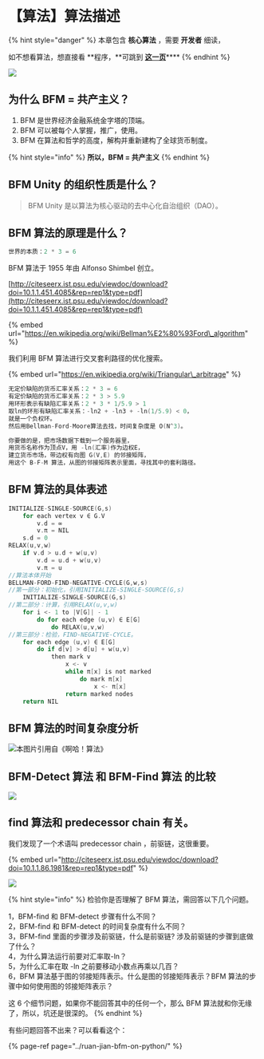 # 【算法】算法描述

{% hint style="danger" %}
本章包含 **核心算法** ，需要 **开发者** 细读，  
  
如不想看算法，想直接看 **程序，**可跳到 [**这一页**](https://guhhhhaa.gitbook.io/bfm/ruan-jian-bfm-on-python)\*\*\*\*
{% endhint %}

![](../.gitbook/assets/350714d50313c52b79c51d4dbe932e80.jpeg)

## 为什么 BFM = 共产主义？

1. BFM 是世界经济金融系统金字塔的顶端。 
2. BFM 可以被每个人掌握，推广，使用。 
3. BFM 在算法和哲学的高度，解构并重新建构了全球货币制度。 

{% hint style="info" %}
**所以，BFM = 共产主义**
{% endhint %}

## BFM Unity 的组织性质是什么？

> BFM Unity 是以算法为核心驱动的去中心化自治组织（DAO）。

## BFM 算法的原理是什么？

```c
世界的本质：2 * 3 = 6
```

BFM 算法于 1955 年由 Alfonso Shimbel 创立。

[http://citeseerx.ist.psu.edu/viewdoc/download?doi=10.1.1.451.4085&rep=rep1&type=pdf](http://citeseerx.ist.psu.edu/viewdoc/download?doi=10.1.1.451.4085&rep=rep1&type=pdf)

{% embed url="https://en.wikipedia.org/wiki/Bellman%E2%80%93Ford\_algorithm" %}

我们利用 BFM 算法进行交叉套利路径的优化搜索。

{% embed url="https://en.wikipedia.org/wiki/Triangular\_arbitrage" %}

```c
无定价缺陷的货币汇率关系：2 * 3 = 6
有定价缺陷的货币汇率关系：2 * 3 > 5.9 
用环形表示有缺陷汇率关系：2 * 3 * 1/5.9 > 1 
取ln的环形有缺陷汇率关系：-ln2 + -ln3 + -ln(1/5.9) < 0，
就是一个负权环。 
然后用Bellman-Ford-Moore算法去找，时间复杂度是 O(N^3)。

你要做的是，把市场数据下载到一个服务器里，
用货币名称作为顶点V，用 -ln(汇率)作为边权E，
建立货币市场，带边权有向图 G(V,E) 的邻接矩阵，
用这个 B-F-M 算法，从图的邻接矩阵表示里面，寻找其中的套利路径。
```

## BFM 算法的具体表述

```c
INITIALIZE-SINGLE-SOURCE(G,s)
    for each vertex v ∈ G.V
        v.d = ∞
        v.π = NIL 
    s.d = 0
RELAX(u,v,w)
    if v.d > u.d + w(u,v)
        v.d = u.d + w(u,v)
        v.π = u 
//算法本体开始
BELLMAN-FORD-FIND-NEGATIVE-CYCLE(G,w,s)
//第一部分：初始化，引用INITIALIZE-SINGLE-SOURCE(G,s)
    INITIALIZE-SINGLE-SOURCE(G,s)
//第二部分：计算，引用RELAX(u,v,w)
    for i <- 1 to |V[G]| - 1 
        do for each edge (u,v) ∈ E[G]
            do RELAX(u,v,w) 
//第三部分：检验，FIND-NEGATIVE-CYCLE。
    for each edge (u,v) ∈ E[G]
        do if d[v] > d[u] + w(u,v)
            then mark v
                x <- v
                while π[x] is not marked 
                    do mark π[x]
                        x <- π[x]
                return marked nodes 
    return NIL
```

## BFM 算法的时间复杂度分析

![&#x672C;&#x56FE;&#x7247;&#x5F15;&#x7528;&#x81EA;&#x300A;&#x554A;&#x54C8;&#xFF01;&#x7B97;&#x6CD5;&#x300B;](../.gitbook/assets/ping-mu-kuai-zhao-20200318-shang-wu-9.55.10.png)

## BFM-Detect 算法 和 BFM-Find 算法 的比较

![](../.gitbook/assets/6fd45e9485174eb63cdc82611c3ca835.png)

## find 算法和 predecessor chain 有关。



我们发现了一个术语叫 predecessor chain ，前驱链，这很重要。

{% embed url="http://citeseerx.ist.psu.edu/viewdoc/download?doi=10.1.1.86.1981&rep=rep1&type=pdf" %}

![](../.gitbook/assets/ping-mu-kuai-zhao-20200325-xia-wu-5.59.12.png)

{% hint style="info" %}
检验你是否理解了 BFM 算法，需回答以下几个问题。  
  
1，BFM-find 和 BFM-detect 步骤有什么不同？   
2，BFM-find 和 BFM-detect 的时间复杂度有什么不同？  
3，BFM-find 里面的步骤涉及前驱链，什么是前驱链? 涉及前驱链的步骤到底做了什么？   
4，为什么算法运行前要对汇率取-ln？   
5，为什么汇率在取 -ln 之前要移动小数点再乘以几百？   
6，BFM 算法基于图的邻接矩阵表示。什么是图的邻接矩阵表示？BFM 算法的步骤中如何使用图的邻接矩阵表示？   
  
这 6 个细节问题，如果你不能回答其中的任何一个，那么 BFM 算法就和你无缘了，所以，坑还是很深的。
{% endhint %}

  
有些问题回答不出来？可以看看这个：

{% page-ref page="../ruan-jian-bfm-on-python/" %}

